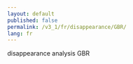 ```yaml
---
layout: default
published: false
permalink: /v3_1/fr/disappearance/GBR/
lang: fr
---
```


disappearance analysis GBR
